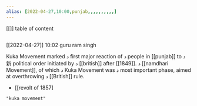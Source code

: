 ```yaml
---
alias: [2022-04-27,10:00,punjab,,,,,,,,,,]
---
```

[[]]
table of content
```toc
```
[[2022-04-27]] 10:02
guru ram singh

Kuka Movement marked د first major reaction of د people in [[punjab]] to د 新 political order initiated by د [[british]] after [[1849]]. د [[namdhari Movement]], of which د Kuka Movement was د most important phase, aimed at overthrowing د [[British]] rule.
- [[revolt of 1857]
```query
"kuka movement"
```